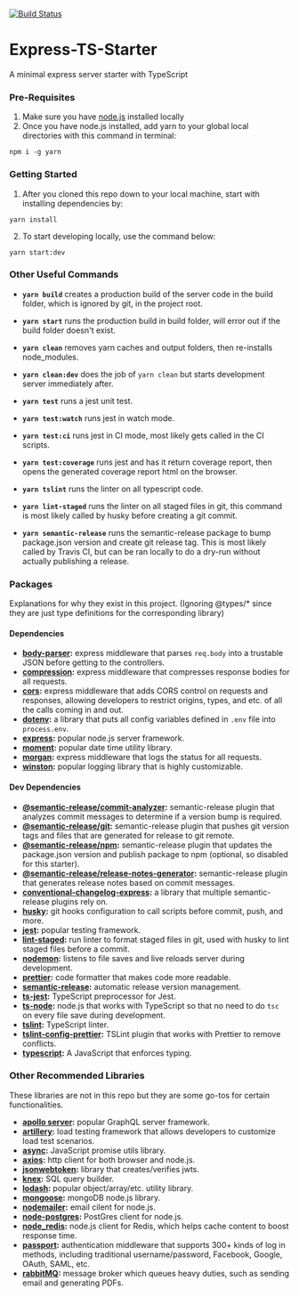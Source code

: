 [![Build Status](https://travis-ci.org/thousight/Express-TS-Starter.svg?branch=master)](https://travis-ci.org/thousight/Express-TS-Starter)

# Express-TS-Starter

A minimal express server starter with TypeScript

### Pre-Requisites

1. Make sure you have [node.js](https://nodejs.org/en/) installed locally
2. Once you have node.js installed, add yarn to your global local directories with this command in terminal:

```
npm i -g yarn
```

### Getting Started

1. After you cloned this repo down to your local machine, start with installing dependencies by:

```
yarn install
```

2. To start developing locally, use the command below:

```
yarn start:dev
```

### Other Useful Commands

- **`yarn build`** creates a production build of the server code in the build folder, which is ignored by git, in the project root.

- **`yarn start`** runs the production build in build folder, will error out if the build folder doesn't exist.

- **`yarn clean`** removes yarn caches and output folders, then re-installs node_modules.

- **`yarn clean:dev`** does the job of `yarn clean` but starts development server immediately after.

- **`yarn test`** runs a jest unit test.

- **`yarn test:watch`** runs jest in watch mode.

- **`yarn test:ci`** runs jest in CI mode, most likely gets called in the CI scripts.

- **`yarn test:coverage`** runs jest and has it return coverage report, then opens the generated coverage report html on the browser.

- **`yarn tslint`** runs the linter on all typescript code.

- **`yarn lint-staged`** runs the linter on all staged files in git, this command is most likely called by husky before creating a git commit.

- **`yarn semantic-release`** runs the semantic-release package to bump package.json version and create git release tag. This is most likely called by Travis CI, but can be ran locally to do a dry-run without actually publishing a release.

### Packages

Explanations for why they exist in this project. (Ignoring @types/\* since they are just type definitions for the corresponding library)

#### Dependencies

- **[body-parser](https://github.com/expressjs/body-parser):** express middleware that parses `req.body` into a trustable JSON before getting to the controllers.
- **[compression](https://github.com/expressjs/compression):** express middleware that compresses response bodies for all requests.
- **[cors](https://github.com/expressjs/cors):** express middleware that adds CORS control on requests and responses, allowing developers to restrict origins, types, and etc. of all the calls coming in and out.
- **[dotenv](https://github.com/motdotla/dotenv):** a library that puts all config variables defined in `.env` file into `process.env`.
- **[express](https://expressjs.com/):** popular node.js server framework.
- **[moment](https://momentjs.com):** popular date time utility library.
- **[morgan](https://github.com/expressjs/morgan):** express middleware that logs the status for all requests.
- **[winston](https://github.com/winstonjs/winston):** popular logging library that is highly customizable.

#### Dev Dependencies

- **[@semantic-release/commit-analyzer](https://github.com/semantic-release/commit-analyzer):** semantic-release plugin that analyzes commit messages to determine if a version bump is required.
- **[@semantic-release/git](https://github.com/semantic-release/git):** semantic-release plugin that pushes git version tags and files that are generated for release to git remote.
- **[@semantic-release/npm](https://github.com/semantic-release/npm):** semantic-release plugin that updates the package.json version and publish package to npm (optional, so disabled for this starter).
- **[@semantic-release/release-notes-generator](https://github.com/semantic-release/release-notes-generator):** semantic-release plugin that generates release notes based on commit messages.
- **[conventional-changelog-express](https://github.com/conventional-changelog/conventional-changelog/tree/master/packages/conventional-changelog-express):** a library that multiple semantic-release plugins rely on.
- **[husky](https://github.com/typicode/husky):** git hooks configuration to call scripts before commit, push, and more.
- **[jest](https://jestjs.io):** popular testing framework.
- **[lint-staged](https://github.com/okonet/lint-staged):** run linter to format staged files in git, used with husky to lint staged files before a commit.
- **[nodemon](https://nodemon.io/):** listens to file saves and live reloads server during development.
- **[prettier](https://prettier.io/):** code formatter that makes code more readable.
- **[semantic-release](https://github.com/semantic-release/semantic-release):** automatic release version management.
- **[ts-jest](https://github.com/kulshekhar/ts-jest):** TypeScript preprocessor for Jest.
- **[ts-node](https://github.com/TypeStrong/ts-node):** node.js that works with TypeScript so that no need to do `tsc` on every file save during development.
- **[tslint](https://palantir.github.io/tslint/):** TypeScript linter.
- **[tslint-config-prettier](https://github.com/prettier/tslint-config-prettier):** TSLint plugin that works with Prettier to remove conflicts.
- **[typescript](https://www.typescriptlang.org/):** A JavaScript that enforces typing.

### Other Recommended Libraries

These libraries are not in this repo but they are some go-tos for certain functionalities.

- **[apollo server](https://www.apollographql.com/docs/apollo-server/):** popular GraphQL server framework.
- **[artillery](https://artillery.io/):** load testing framework that allows developers to customize load test scenarios.
- **[async](https://github.com/caolan/async):** JavaScript promise utils library.
- **[axios](https://github.com/axios/axios):** http client for both browser and node.js.
- **[jsonwebtoken](https://github.com/auth0/node-jsonwebtoken):** library that creates/verifies jwts.
- **[knex](https://knexjs.org/):** SQL query builder.
- **[lodash](https://lodash.com/):** popular object/array/etc. utility library.
- **[mongoose](https://mongoosejs.com/):** mongoDB node.js library.
- **[nodemailer](https://nodemailer.com/about/):** email cilent for node.js.
- **[node-postgres](https://node-postgres.com/):** PostGres client for node.js.
- **[node_redis](https://github.com/NodeRedis/node_redis):** node.js client for Redis, which helps cache content to boost response time.
- **[passport](http://www.passportjs.org/):** authentication middleware that supports 300+ kinds of log in methods, including traditional username/password, Facebook, Google, OAuth, SAML, etc.
- **[rabbitMQ](https://www.rabbitmq.com/):** message broker which queues heavy duties, such as sending email and generating PDFs.

